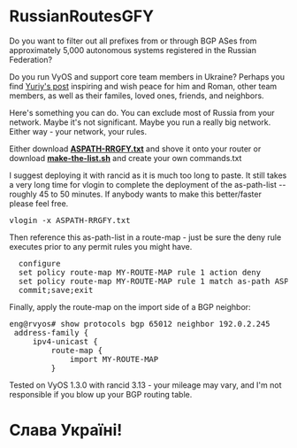 # RussianRoutesGFY

Do you want to filter out all prefixes from or through BGP ASes from approximately 5,000 autonomous systems registered in the Russian Federation?

Do you run VyOS and support core team members in Ukraine? Perhaps you find <a href="https://blog.vyos.io/global-security-issue-with-russian-federation-invasion-into-ukraine">Yuriy's post</a> inspiring and wish peace for him and Roman, other team members, as well as their familes, loved ones, friends, and neighbors.  

Here's something you can do. You can exclude most of Russia from your network. Maybe it's not significant.  Maybe you run a really big network.  Either way - your network, your rules.

Either download <b><u>ASPATH-RRGFY.txt</u></b> and shove it onto your router or download <b><u>make-the-list.sh</u></b> and create your own commands.txt

I suggest deploying it with rancid as it is much too long to paste.  It still takes a very long time for vlogin to complete the deployment of the as-path-list -- roughly 45 to 50 minutes. If anybody wants to make this better/faster please feel free.

<pre>vlogin -x ASPATH-RRGFY.txt <your-router-name></pre>
  
Then reference this as-path-list in a route-map - just be sure the deny rule executes prior to any permit rules you might have.

  <pre>  configure
  set policy route-map MY-ROUTE-MAP rule 1 action deny
  set policy route-map MY-ROUTE-MAP rule 1 match as-path ASPATH-RRGFY
  commit;save;exit</pre>

Finally, apply the route-map on the import side of a BGP neighbor:

<pre>eng@rvyos# show protocols bgp 65012 neighbor 192.0.2.245 
 address-family {
     ipv4-unicast {
         route-map {
             import MY-ROUTE-MAP
         }</pre>

Tested on VyOS 1.3.0 with rancid 3.13 - your mileage may vary, and I'm not responsible if you blow up your BGP routing table.

# Cлава Україні!
